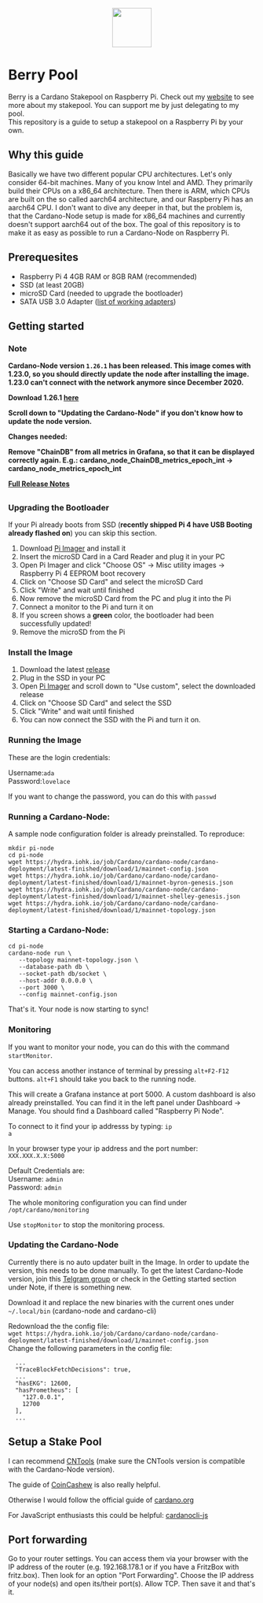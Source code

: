 <p align="center"><img width="80px" src="https://github.com/alessandrokonrad/Pi-Pool/blob/master/images/logo.svg"></img></p>

# Berry Pool

Berry is a Cardano Stakepool on Raspberry Pi. Check out my <a href="https://pipool.online">website</a> to see more about my stakepool. You can support me by just delegating to my pool. <br>
This repository is a guide to setup a stakepool on a Raspberry Pi by your own.

## Why this guide

Basically we have two different popular CPU architectures. Let's only consider 64-bit machines. Many of you know Intel and AMD. They primarily build their CPUs on a x86_64 architecture. Then there is ARM, which CPUs are built on the so called aarch64 architecture, and our Raspberry Pi has an aarch64 CPU. I don't want to dive any deeper in that, but the problem is, that the Cardano-Node setup is made for x86_64 machines and currently doesn't support aarch64 out of the box. The goal of this repository is to make it as easy as possible to run a Cardano-Node on Raspberry Pi.

## Prerequesites

- Raspberry Pi 4 4GB RAM or 8GB RAM (recommended)
- SSD (at least 20GB)
- microSD Card (needed to upgrade the bootloader)
- SATA USB 3.0 Adapter (<a href="https://jamesachambers.com/raspberry-pi-4-usb-boot-config-guide-for-ssd-flash-drives/">list of working adapters</a>)

## Getting started

### Note
<b>Cardano-Node version <code>1.26.1</code> has been released. This image comes with 1.23.0, so you should directly update the node after installing the image. 1.23.0 can't connect with the network anymore since December 2020.
   
Download 1.26.1 <a href="https://ci.zw3rk.com/build/1753/download/1/aarch64-unknown-linux-musl-cardano-node-1.26.1.zip">here</a>

Scroll down to "Updating the Cardano-Node" if you don't know how to update the node version.

Changes needed:

Remove "ChainDB" from all metrics in Grafana, so that it can be displayed correctly again.
E.g.: cardano_node_ChainDB_metrics_epoch_int -> cardano_node_metrics_epoch_int

<a href="https://github.com/input-output-hk/cardano-node/releases/tag/1.26.1">Full Release Notes</a>
</b>
##

### Upgrading the Bootloader

If your Pi already boots from SSD (<b>recently shipped Pi 4 have USB Booting already flashed on</b>) you can skip this section.

1. Download <a href="https://www.raspberrypi.org/downloads/">Pi Imager</a> and install it
2. Insert the microSD Card in a Card Reader and plug it in your PC
3. Open Pi Imager and click "Choose OS" -> Misc utility images -> Raspberry Pi 4 EEPROM boot recovery
4. Click on "Choose SD Card" and select the microSD Card
5. Click "Write" and wait until finished
6. Now remove the microSD Card from the PC and plug it into the Pi
7. Connect a monitor to the Pi and turn it on
8. If you screen shows a <b>green</b> color, the bootloader had been successfully updated!
9. Remove the microSD from the Pi

### Install the Image
1. Download the latest <a href="https://drive.google.com/u/0/uc?export=download&confirm=iXTs&id=1Gr0iCZHM8tALZ5g6qrZzLkfZPxA5K9NN">release</a>
2. Plug in the SSD in your PC
3. Open <a href="https://www.raspberrypi.org/downloads/">Pi Imager</a> and scroll down to "Use custom", select the downloaded release
4. Click on "Choose SD Card" and select the SSD
5. Click "Write" and wait until finished
6. You can now connect the SSD with the Pi and turn it on.

### Running the Image
These are the login credentials:

Username:<code>ada</code> <br />
Password:<code>lovelace</code>

If you want to change the password, you can do this with <code>passwd</code>

### Running a Cardano-Node:

A sample node configuration folder is already preinstalled. To reproduce:

```
mkdir pi-node
cd pi-node
wget https://hydra.iohk.io/job/Cardano/cardano-node/cardano-deployment/latest-finished/download/1/mainnet-config.json
wget https://hydra.iohk.io/job/Cardano/cardano-node/cardano-deployment/latest-finished/download/1/mainnet-byron-genesis.json
wget https://hydra.iohk.io/job/Cardano/cardano-node/cardano-deployment/latest-finished/download/1/mainnet-shelley-genesis.json
wget https://hydra.iohk.io/job/Cardano/cardano-node/cardano-deployment/latest-finished/download/1/mainnet-topology.json

```


### Starting a Cardano-Node:
```
cd pi-node
cardano-node run \
   --topology mainnet-topology.json \
   --database-path db \
   --socket-path db/socket \
   --host-addr 0.0.0.0 \
   --port 3000 \
   --config mainnet-config.json
```

That's it. Your node is now starting to sync!

### Monitoring
If you want to monitor your node, you can do this with the command <code>startMonitor</code>.

You can access another instance of terminal by pressing <code>alt+F2-F12</code> buttons. <code>alt+F1</code> should take you back to the running node.

This will create a Grafana instance at port 5000. A custom dashboard is also already preinstalled. You can find it in the left panel under Dashboard -> Manage. You should find a Dashboard called "Raspberry Pi Node".

To connect to it find your ip addresss by typing: <code>ip a</code>

In your browser type your ip address and the port number: <code>XXX.XXX.X.X:5000</code>

Default Credentials are:<br />
Username: <code>admin</code><br />
Password: <code>admin</code>

The whole monitoring configuration you can find under <code>/opt/cardano/monitoring</code>

Use <code>stopMonitor</code> to stop the monitoring process.


### Updating the Cardano-Node

Currently there is no auto updater built in the Image. In order to update the version, this needs to be done manually.
To get the latest Cardano-Node version, join this <a href="https://t.me/joinchat/FeKTCBu-pn5OUZUz4joF2w">Telgram group</a> or check in the Getting started section under Note, if there is something new.

Download it and replace the new binaries with the current ones under <code>~/.local/bin</code> (cardano-node and cardano-cli)

Redownload the the config file: <br />
``` wget https://hydra.iohk.io/job/Cardano/cardano-node/cardano-deployment/latest-finished/download/1/mainnet-config.json ``` <br />
Change the following parameters in the config file:
```
  ...
  "TraceBlockFetchDecisions": true,
  ...
  "hasEKG": 12600,
  "hasPrometheus": [
    "127.0.0.1",
    12700
  ],
  ...
```


## Setup a Stake Pool

I can recommend <a href="https://cardano-community.github.io/guild-operators/#/">CNTools</a> (make sure the CNTools version is compatible with the Cardano-Node version).

The guide of <a href="https://www.coincashew.com/coins/overview-ada/guide-how-to-build-a-haskell-stakepool-node">CoinCashew</a> is also really helpful.

Otherwise I would follow the official guide of <a href="https://cardano-foundation-cardano.readthedocs-hosted.com/en/latest/getting-started/stake-pool-operators/index.html">cardano.org</a>

For JavaScript enthusiasts this could be helpful: <a href="https://github.com/Berry-Pool/cardanocli-js">cardanocli-js</a>

## Port forwarding

Go to your router settings. You can access them via your browser with the IP address of the router (e.g. 192.168.178.1 or if you have a FritzBox with fritz.box).
Then look for an option "Port Forwarding". Choose the IP address of your node(s) and open its/their port(s). Allow TCP. Then save it and that's it.
